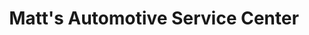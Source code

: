 ---
title: "Matt's Automotive Service Center"
url: /fargo/matts-automotive-service-center/
shop: car repair
---